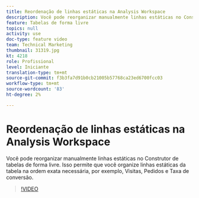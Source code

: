 ```yaml
---
title: Reordenação de linhas estáticas na Analysis Workspace
description: Você pode reorganizar manualmente linhas estáticas no Construtor de tabelas de forma livre. Isso permite que você organize linhas estáticas da tabela na ordem exata necessária, por exemplo, Visitas, Pedidos e Taxa de conversão.
feature: Tabelas de forma livre
topics: null
activity: use
doc-type: feature video
team: Technical Marketing
thumbnail: 31319.jpg
kt: 4218
role: Profissional
level: Iniciante
translation-type: tm+mt
source-git-commit: f3b3fa7d91b0cb21005b57768ca23ed6700fcc03
workflow-type: tm+mt
source-wordcount: '83'
ht-degree: 2%

---
```



# Reordenação de linhas estáticas na Analysis Workspace

Você pode reorganizar manualmente linhas estáticas no Construtor de tabelas de forma livre. Isso permite que você organize linhas estáticas da tabela na ordem exata necessária, por exemplo, Visitas, Pedidos e Taxa de conversão.

>[!VIDEO](https://video.tv.adobe.com/v/31319/?quality=12)
